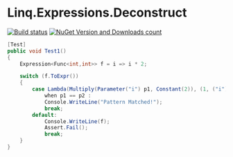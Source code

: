 ﻿# Linq.Expressions.Deconstruct


[![Build status](https://ci.appveyor.com/api/projects/status/j4dym9acp0i9aau0/branch/master?svg=true)](https://ci.appveyor.com/project/igor-tkachev/linq-expressions-deconstruct/branch/master) [![NuGet Version and Downloads count](https://buildstats.info/nuget/Linq.Expressions.Deconstruct)](https://www.nuget.org/packages/Linq.Expressions.Deconstruct/)


```c#
[Test]
public void Test1()
{
	Expression<Func<int,int>> f = i => i * 2;

	switch (f.ToExpr())
	{
		case Lambda(Multiply(Parameter("i") p1, Constant(2)), (1, ("i") p2))
			when p1 == p2 :
			Console.WriteLine("Pattern Matched!");
			break;
		default:
			Console.WriteLine(f);
			Assert.Fail();
			break;
	}
}
```
